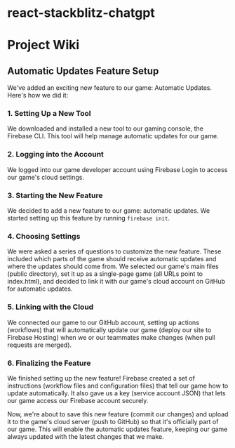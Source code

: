 # react-stackblitz-chatgpt

# Project Wiki

## Automatic Updates Feature Setup

We've added an exciting new feature to our game: Automatic Updates. Here's how we did it:

### 1. Setting Up a New Tool

We downloaded and installed a new tool to our gaming console, the Firebase CLI. This tool will help manage automatic updates for our game.

### 2. Logging into the Account

We logged into our game developer account using Firebase Login to access our game's cloud settings.

### 3. Starting the New Feature

We decided to add a new feature to our game: automatic updates. We started setting up this feature by running `firebase init`.

### 4. Choosing Settings

We were asked a series of questions to customize the new feature. These included which parts of the game should receive automatic updates and where the updates should come from. We selected our game's main files (public directory), set it up as a single-page game (all URLs point to index.html), and decided to link it with our game's cloud account on GitHub for automatic updates.

### 5. Linking with the Cloud

We connected our game to our GitHub account, setting up actions (workflows) that will automatically update our game (deploy our site to Firebase Hosting) when we or our teammates make changes (when pull requests are merged).

### 6. Finalizing the Feature

We finished setting up the new feature! Firebase created a set of instructions (workflow files and configuration files) that tell our game how to update automatically. It also gave us a key (service account JSON) that lets our game access our Firebase account securely.

Now, we're about to save this new feature (commit our changes) and upload it to the game's cloud server (push to GitHub) so that it's officially part of our game. This will enable the automatic updates feature, keeping our game always updated with the latest changes that we make.
